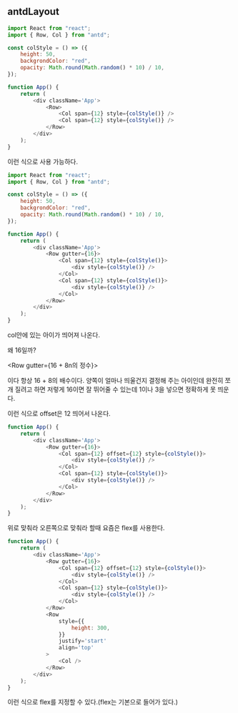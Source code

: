 ## antdLayout

```js
import React from "react";
import { Row, Col } from "antd";

const colStyle = () => ({
	height: 50,
	backgrondColor: "red",
	opacity: Math.round(Math.random() * 10) / 10,
});

function App() {
	return (
		<div className='App'>
			<Row>
				<Col span={12} style={colStyle()} />
				<Col span={12} style={colStyle()} />
			</Row>
		</div>
	);
}
```

이런 식으로 사용 가능하다.

```js
import React from "react";
import { Row, Col } from "antd";

const colStyle = () => ({
	height: 50,
	backgrondColor: "red",
	opacity: Math.round(Math.random() * 10) / 10,
});

function App() {
	return (
		<div className='App'>
			<Row gutter={16}>
				<Col span={12} style={colStyle()}>
					<div style={colStyle()} />
				</Col>
				<Col span={12} style={colStyle()}>
					<div style={colStyle()} />
				</Col>
			</Row>
		</div>
	);
}
```

col안에 있는 아이가 띄어져 나온다.

왜 16일까?

<Row gutter={16 + 8n의 정수}>

이다 항상 16 + 8의 배수이다. 양쪽이 얼마나 띄울건지 결정해 주는 아이인데 완전히 쪼개 질려고 하면 저렇게 16이면 잘 뛰어줄 수 있는데 1이나 3을 넣으면 정확하게 못 띄운다.

이런 식으로 offset은 12 띄어서 나온다.

```js
function App() {
	return (
		<div className='App'>
			<Row gutter={16}>
				<Col span={12} offset={12} style={colStyle()}>
					<div style={colStyle()} />
				</Col>
				<Col span={12} style={colStyle()}>
					<div style={colStyle()} />
				</Col>
			</Row>
		</div>
	);
}
```

위로 맞춰라 오른쪽으로 맞춰라 할때 요즘은 flex를 사용한다.

```js
function App() {
	return (
		<div className='App'>
			<Row gutter={16}>
				<Col span={12} offset={12} style={colStyle()}>
					<div style={colStyle()} />
				</Col>
				<Col span={12} style={colStyle()}>
					<div style={colStyle()} />
				</Col>
			</Row>
			<Row
				style={{
					height: 300,
				}}
				justify='start'
				align='top'
			>
				<Col />
			</Row>
		</div>
	);
}
```

이런 식으로 flex를 지정할 수 있다.(flex는 기본으로 들어가 있다.)
